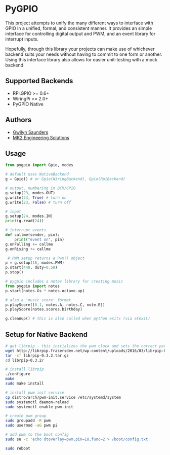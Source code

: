 PyGPIO
======
This project attempts to unify the many different ways to interface with GPIO
in a unified, formal, and consistent manner. It provides an simple interface for
controlling digital output and PWM, and an event library for interrupt inputs.

Hopefully, through this library your projects can make use of whichever backend
suits your needs without having to commit to one form or another. Using this
interface library also allows for easier unit-testing with a mock backend.


Supported Backends
-----------------------------------
 + RPi.GPIO >= 0.6+
 + WiringPi >= 2.0+
 + PyGPIO Native

Authors
-------
 + [Gwilyn Saunders](https://git.gwillz.com.au/u/gwillz)
 + [MK2 Engineering Solutions](https://mk2es.com.au)


Usage
-----
```python
from pygpio import Gpio, modes

# default uses NativeBackend
g = Gpio() # or Gpio(WiringBackend), Gpio(RpiBackend)

# output, numbering in BCM/GPIO
g.setup(23, modes.OUT)
g.write(23, True) # turn on
g.write(23, False) # turn off

# input
g.setup(24, modes.IN)
print(g.read(24))

# interrupt events
def callme(sender, pin):
    print("event on", pin)
g.onFalling += callme
g.onRising += callme

 # PWM setup returns a Pwm() object
p = g.setup(18, modes.PWM)
p.start(440, duty=0.50)
p.stop()

# pygpio includes a notes library for creating music
from pygpio import notes
p.start(notes.Gs * notes.octave.up)

# also a 'music score' format
p.playScore([0.1, notes.A, notes.C, note.E])
p.playScore(notes.scores.birthday)

g.cleanup() # this is also called when python exits (via atexit)
```


Setup for Native Backend
------------------------
```sh
# get librpip - this initializes the pwm clock and sets the correct permissions
wget http://librpip.frasersdev.net/wp-content/uploads/2016/03/librpip-0.3.2.tar.gz
tar -xf librpip-0.3.2.tar.gz
cd librpip-0.3.2/

# install librpip
./configure
make
sudo make install

# install pwm init service
cp distro/arch/pwm-init.service /etc/systemd/system
sudo systemctl daemon-reload
sudo systemctl enable pwm-init

# create pwm group
sudo groupadd -R pwm
sudo usermod -aG pwm pi

# add pwm to the boot config
sudo su -c 'echo dtoverlay=pwm,pin=18,func=2 > /boot/config.txt'

sudo reboot
```

